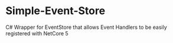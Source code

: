 # Simple-Event-Store
C# Wrapper for EventStore that allows Event Handlers to be easily registered with NetCore 5
